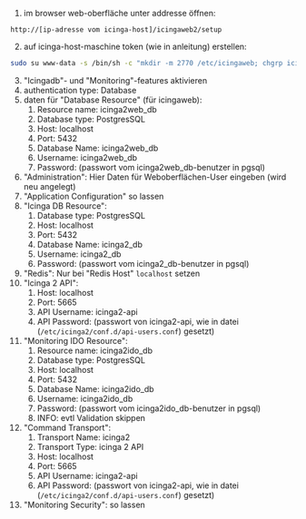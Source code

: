 1. im browser web-oberfläche unter addresse öffnen:
```url
http://[ip-adresse vom icinga-host]/icingaweb2/setup
```
2. auf icinga-host-maschine token (wie in anleitung) erstellen:
```bash
sudo su www-data -s /bin/sh -c "mkdir -m 2770 /etc/icingaweb; chgrp icingaweb2 /etc/icingaweb2; head -c 12 /dev/urandom | base64 | tee /etc/icingaweb2/setup.token; chmod 0660 /etc/icingaweb2/setup.token;";
```
3. "Icingadb"- und "Monitoring"-features aktivieren
4. authentication type: Database
5. daten für "Database Resource" (für icingaweb):
	1. Resource name: icinga2web_db
	2. Database type: PostgresSQL
	3. Host: localhost
	4. Port: 5432
	5. Database Name: icinga2web_db
	6. Username: icinga2web_db
	7. Password: (passwort vom icinga2web_db-benutzer in pgsql)
6. "Administration": Hier Daten für Weboberflächen-User eingeben (wird neu angelegt)
7. "Application Configuration" so lassen
8. "Icinga DB Resource":
	1. Database type: PostgresSQL
	2. Host: localhost
	3. Port: 5432
	4. Database Name: icinga2_db
	5. Username: icinga2_db
	6. Password: (passwort vom icinga2_db-benutzer in pgsql)
9. "Redis": Nur bei "Redis Host" ``localhost`` setzen
10. "Icinga 2 API":
	1. Host: localhost
	2. Port: 5665
	3. API Username: icinga2-api
	4. API Password: (passwort von icinga2-api, wie in datei (``/etc/icinga2/conf.d/api-users.conf``) gesetzt)
11. "Monitoring IDO Resource":
	1. Resource name: icinga2ido_db
	2. Database type: PostgresSQL
	3. Host: localhost
	4. Port: 5432
	5. Database Name: icinga2ido_db
	6. Username: icinga2ido_db
	7. Password: (passwort vom icinga2ido_db-benutzer in pgsql)
	8. INFO: evtl Validation skippen
12. "Command Transport":
	1. Transport Name: icinga2
	2. Transport Type: icinga 2 API
	3. Host: localhost
	4. Port: 5665
	5. API Username: icinga2-api
	6. API Password: (passwort von icinga2-api, wie in datei (``/etc/icinga2/conf.d/api-users.conf``) gesetzt)
13. "Monitoring Security": so lassen